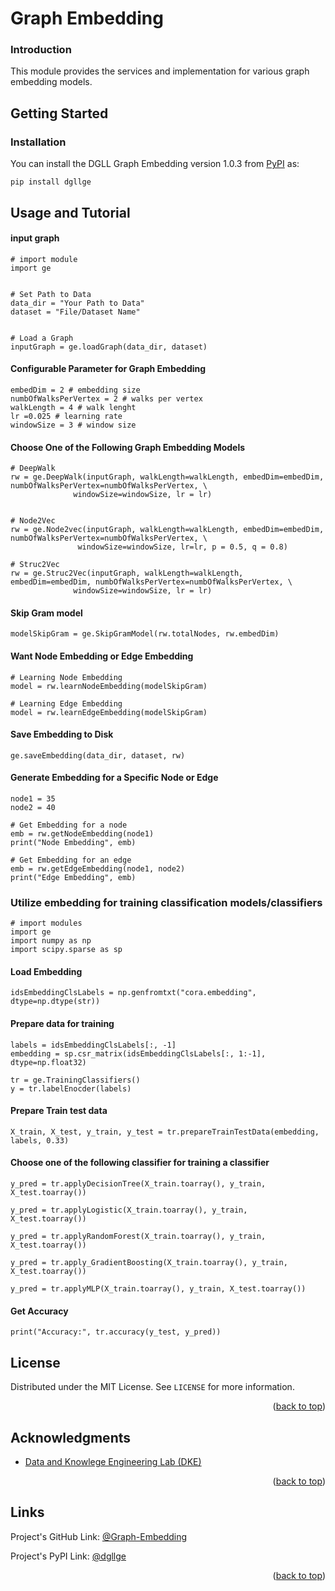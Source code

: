 # Graph Embedding
### Introduction
This module provides the services and implementation for various graph embedding models.

## Getting Started
### Installation

You can install the DGLL Graph Embedding version 1.0.3 from [PyPI](https://pypi.org/project/dgllge/) as:

    pip install dgllge

## Usage and Tutorial
#### input graph
```
# import module
import ge


# Set Path to Data
data_dir = "Your Path to Data"
dataset = "File/Dataset Name"


# Load a Graph
inputGraph = ge.loadGraph(data_dir, dataset)
```

#### Configurable Parameter for Graph Embedding
```
embedDim = 2 # embedding size
numbOfWalksPerVertex = 2 # walks per vertex
walkLength = 4 # walk lenght
lr =0.025 # learning rate
windowSize = 3 # window size
```

#### Choose One of the Following Graph Embedding Models
```
# DeepWalk
rw = ge.DeepWalk(inputGraph, walkLength=walkLength, embedDim=embedDim, numbOfWalksPerVertex=numbOfWalksPerVertex, \
              windowSize=windowSize, lr = lr)
              
 ```
```
# Node2Vec
rw = ge.Node2vec(inputGraph, walkLength=walkLength, embedDim=embedDim, numbOfWalksPerVertex=numbOfWalksPerVertex, \
               windowSize=windowSize, lr=lr, p = 0.5, q = 0.8)
```
```
# Struc2Vec
rw = ge.Struc2Vec(inputGraph, walkLength=walkLength, embedDim=embedDim, numbOfWalksPerVertex=numbOfWalksPerVertex, \
              windowSize=windowSize, lr = lr)
```
              
#### Skip Gram model
```
modelSkipGram = ge.SkipGramModel(rw.totalNodes, rw.embedDim)
```
#### Want Node Embedding or Edge Embedding
```
# Learning Node Embedding
model = rw.learnNodeEmbedding(modelSkipGram)
```


```
# Learning Edge Embedding
model = rw.learnEdgeEmbedding(modelSkipGram)
```

#### Save Embedding to Disk
```
ge.saveEmbedding(data_dir, dataset, rw)
```
#### Generate  Embedding for a Specific Node or Edge
```
node1 = 35
node2 = 40

# Get Embedding for a node
emb = rw.getNodeEmbedding(node1)
print("Node Embedding", emb)

# Get Embedding for an edge
emb = rw.getEdgeEmbedding(node1, node2)
print("Edge Embedding", emb)
```

### Utilize embedding for training classification models/classifiers

```
# import modules
import ge
import numpy as np
import scipy.sparse as sp
```

#### Load Embedding
```
idsEmbeddingClsLabels = np.genfromtxt("cora.embedding", dtype=np.dtype(str))
```

#### Prepare data for training 
```
labels = idsEmbeddingClsLabels[:, -1]
embedding = sp.csr_matrix(idsEmbeddingClsLabels[:, 1:-1], dtype=np.float32)
```

```
tr = ge.TrainingClassifiers()
y = tr.labelEnocder(labels)
```
#### Prepare Train test data
```
X_train, X_test, y_train, y_test = tr.prepareTrainTestData(embedding, labels, 0.33)
```

#### Choose one of the following classifier for training a classifier

```
y_pred = tr.applyDecisionTree(X_train.toarray(), y_train, X_test.toarray())
```
```
y_pred = tr.applyLogistic(X_train.toarray(), y_train, X_test.toarray())
```

```
y_pred = tr.applyRandomForest(X_train.toarray(), y_train, X_test.toarray())
```
```
y_pred = tr.apply_GradientBoosting(X_train.toarray(), y_train, X_test.toarray())
```
```
y_pred = tr.applyMLP(X_train.toarray(), y_train, X_test.toarray())
```
#### Get Accuracy
```
print("Accuracy:", tr.accuracy(y_test, y_pred))
```
<!-- LICENSE.txt -->
## License

Distributed under the MIT License. See `LICENSE` for more information.

<p align="right">(<a href="#top">back to top</a>)</p>

<!-- ACKNOWLEDGMENTS -->
## Acknowledgments
* [Data and Knowlege Engineering Lab (DKE)](http://dke.khu.ac.kr/)
<p align="right">(<a href="#top">back to top</a>)</p>

## Links
Project's GitHub Link: [@Graph-Embedding](https://github.com/sahibzada-irfanullah/Graph-Embedding)

Project's PyPI Link: [@dgllge](https://pypi.org/project/dgllge/)

<p align="right">(<a href="#top">back to top</a>)</p>